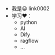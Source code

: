 - 我是😀 link0002
- 学习❤：
  - python
  - AI
  - Dify
  - ragflow
  - ...

<!---
link0002/link0002 is a ✨ special ✨ repository because its `README.md` (this file) appears on your GitHub profile.
You can click the Preview link to take a look at your changes.
--->
